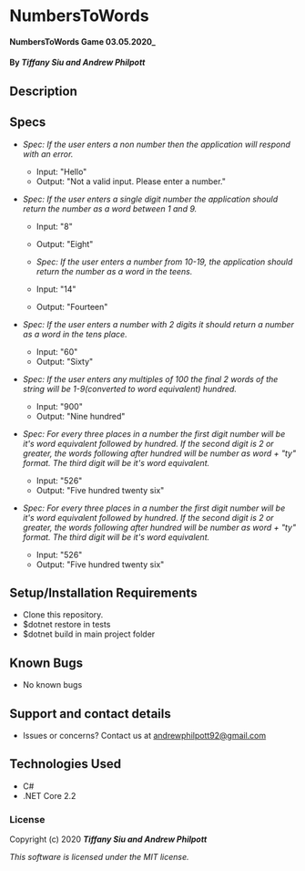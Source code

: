 # NumbersToWords

#### NumbersToWords Game 03.05.2020\_

#### By _**Tiffany Siu and Andrew Philpott**_

## Description

## Specs

- _Spec: If the user enters a non number then the application will respond with an error._

  - Input: "Hello"
  - Output: "Not a valid input. Please enter a number."

- _Spec: If the user enters a single digit number the application should return the number as a word between 1 and 9._

  - Input: "8"
  - Output: "Eight"

  - _Spec: If the user enters a number from 10-19, the application should return the number as a word in the teens._

  - Input: "14"
  - Output: "Fourteen"

- _Spec: If the user enters a number with 2 digits it should return a number as a word in the tens place._

  - Input: "60"
  - Output: "Sixty"

- _Spec: If the user enters any multiples of 100 the final 2 words of the string will be 1-9(converted to word equivalent) hundred._

  - Input: "900"
  - Output: "Nine hundred"

- _Spec: For every three places in a number the first digit number will be it's word equivalent followed by hundred. If the second digit is 2 or greater, the words following after hundred will be number as word + "ty" format. The third digit will be it's word equivalent._

  - Input: "526"
  - Output: "Five hundred twenty six"

- _Spec: For every three places in a number the first digit number will be it's word equivalent followed by hundred. If the second digit is 2 or greater, the words following after hundred will be number as word + "ty" format. The third digit will be it's word equivalent._

  - Input: "526"
  - Output: "Five hundred twenty six"

## Setup/Installation Requirements

- Clone this repository.
- \$dotnet restore in tests
- \$dotnet build in main project folder

## Known Bugs

- No known bugs

## Support and contact details

- Issues or concerns? Contact us at andrewphilpott92@gmail.com

## Technologies Used

- C#
- .NET Core 2.2

### License

Copyright (c) 2020 **_Tiffany Siu and Andrew Philpott_**

_This software is licensed under the MIT license._
